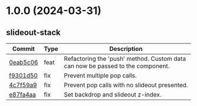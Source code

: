 <a name="1.0.0"></a>

# 1.0.0 (2024-03-31)

## slideout-stack

| Commit | Type | Description |
| -- | -- | -- |
| [0eab5c06][0eab5c06] | feat | Refactoring the 'push' method. Custom data can now be passed to the component. |
| [f9301d50][f9301d50] | fix | Prevent multiple pop calls. |
| [4c7f59a9][4c7f59a9] | fix | Prevent pop calls with no slideout presented. |
| [e87fa4aa][e87fa4aa] | fix | Set backdrop and slideout z-index. |

[0eab5c06]:https://github.com/molinet/angular-ui/commit/0eab5c066a2239c3970c8b6b29aed375eec714f4
[f9301d50]:https://github.com/molinet/angular-ui/commit/f9301d501d54c3cddb9e2fa456afabfb46b8b0fa
[4c7f59a9]:https://github.com/molinet/angular-ui/commit/4c7f59a93659791e179737860b1e18b09996f51c
[e87fa4aa]:https://github.com/molinet/angular-ui/commit/e87fa4aa0e61a7424f9aa07df7faa6c0dc0dde8a

